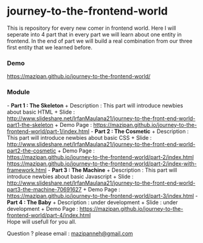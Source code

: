 # journey-to-the-frontend-world
This is repository for every new comer in frontend world.
Here I will seperate into 4 part that in every part we will learn about one entity in frontend.
In the end of part we will build a real combination from our three first entity that we learned before.

<h3>Demo</h3>
<a href="https://mazipan.github.io/journey-to-the-frontend-world/">https://mazipan.github.io/journey-to-the-frontend-world/</a>

<h3>Module</h3>
- <b>Part 1 : The Skeleton</b>
  + Description : This part will introduce newbies about basic HTML
  + Slide : <a href="http://www.slideshare.net/IrfanMaulana21/journey-to-the-front-end-world-part1-the-skeleton">http://www.slideshare.net/IrfanMaulana21/journey-to-the-front-end-world-part1-the-skeleton</a>
  + Demo Page : <a href="https://mazipan.github.io/journey-to-the-frontend-world/part-1/index.html">https://mazipan.github.io/journey-to-the-frontend-world/part-1/index.html</a>
- <b>Part 2 : The Cosmetic</b>
  + Description : This part will introduce newbies about basic CSS
  + Slide : <a href="http://www.slideshare.net/IrfanMaulana21/journey-to-the-front-end-world-part2-the-cosmetic">http://www.slideshare.net/IrfanMaulana21/journey-to-the-front-end-world-part2-the-cosmetic</a>
  + Demo Page : 
  <br/>
  <a href="https://mazipan.github.io/journey-to-the-frontend-world/part-2/index.html">https://mazipan.github.io/journey-to-the-frontend-world/part-2/index.html</a>
  <br/>
  <a href="https://mazipan.github.io/journey-to-the-frontend-world/part-2/index.html">https://mazipan.github.io/journey-to-the-frontend-world/part-2/index-with-framework.html</a>
- <b>Part 3 : The Machine</b>
  + Description : This part will introduce newbies about basic Javascript
  + Slide : <a href="http://www.slideshare.net/IrfanMaulana21/journey-to-the-front-end-world-part3-the-machine-70691627">http://www.slideshare.net/IrfanMaulana21/journey-to-the-front-end-world-part3-the-machine-70691627</a>
  + Demo Page : <a href="https://mazipan.github.io/journey-to-the-frontend-world/part-3/index.html">https://mazipan.github.io/journey-to-the-frontend-world/part-3/index.html</a>
- <b>Part 4 : The Baby</b>
  + Description : under development
  + Slide : under development
  + Demo Page : <a href="https://mazipan.github.io/journey-to-the-frontend-world/part-4/index.html">https://mazipan.github.io/journey-to-the-frontend-world/part-4/index.html</a>


</br>
Hope will usefull for you all.</br>

Question ? please email : mazipanneh@gmail.com
